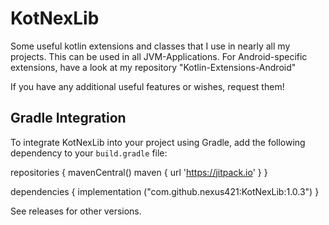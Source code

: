 # KotNexLib

Some useful kotlin extensions and classes that I use in nearly all my projects. This can be used in all JVM-Applications.
For Android-specific extensions, have a look at my repository "Kotlin-Extensions-Android"

If you have any additional useful features or wishes, request them!

## Gradle Integration

To integrate KotNexLib into your project using Gradle, add the following dependency to your `build.gradle` file:

repositories {
    mavenCentral()
    maven { url 'https://jitpack.io' }
}

dependencies {
    implementation ("com.github.nexus421:KotNexLib:1.0.3")
}

See releases for other versions.
